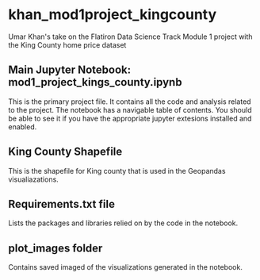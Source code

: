 # khan_mod1project_kingcounty
Umar Khan's take on the Flatiron Data Science Track Module 1 project with the King County home price dataset

## Main Jupyter Notebook: mod1_project_kings_county.ipynb

  This is the primary project file. It contains all the code and analysis related to the project. 
  The notebook has a navigable table of contents. You should be able to see it if you have the appropriate jupyter extesions installed and enabled. 
      
## King County Shapefile
  This is the shapefile for King county that is used in the Geopandas visualiazations. 
  
 ## Requirements.txt file
  Lists the packages and libraries relied on by the code in the notebook. 
  
 ## plot_images folder
 
  Contains saved imaged of the visualizations generated in the notebook. 
  
  
